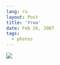 ```yaml
---
lang: ru
layout: Post
title: 'Утки'
date: Feb 26, 2007
tags:
  - photos
---
```


![](http://wow.sapegin.me/0X2N313I0716/Sapegin-Artem-20D-2007-02-24-273-7398.jpg)
